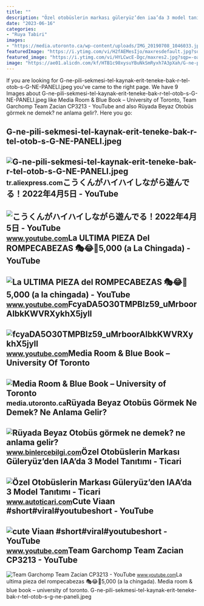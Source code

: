 ```yaml
---
title: ""
description: "Özel otobüslerin markası güleryüz’den iaa’da 3 model tanıtımı"
date: "2023-06-16"
categories:
- "Ruya Tabiri"
images:
- "https://media.utoronto.ca/wp-content/uploads/IMG_20190708_1046033.jpg"
featuredImage: "https://i.ytimg.com/vi/H2fAEMesIjo/maxresdefault.jpg?sqp=-oaymwEmCIAKENAF8quKqQMa8AEB-AH-CYAC0AWKAgwIABABGGUgXyhTMA8=&amp;rs=AOn4CLCJYSghky0o-ilndxvg6fCYAda1ug"
featured_image: "https://i.ytimg.com/vi/HYLCwcE-Dgc/maxres2.jpg?sqp=-oaymwEoCIAKENAF8quKqQMcGADwAQH4AYwCgALgA4oCDAgAEAEYRSBHKGUwDw==&amp;rs=AOn4CLC_ulBvmvqa2cf2uT56Qfk3FCYaDA"
image: "https://ae01.alicdn.com/kf/HTB1c98xysuYBuNkSmRyxh7A3pXah/G-ne-pili-sekmesi-tel-kaynak-erit-teneke-bak-r-tel-otob-s-G-NE-PANELI.jpeg"
---
```


If you are looking for G-ne-pili-sekmesi-tel-kaynak-erit-teneke-bak-r-tel-otob-s-G-NE-PANELI.jpeg you've came to the right page. We have 9 Images about G-ne-pili-sekmesi-tel-kaynak-erit-teneke-bak-r-tel-otob-s-G-NE-PANELI.jpeg like Media Room &amp; Blue Book – University of Toronto, Team Garchomp Team Zacian CP3213 - YouTube and also Rüyada Beyaz Otobüs görmek ne demek? ne anlama gelir?. Here you go:

G-ne-pili-sekmesi-tel-kaynak-erit-teneke-bak-r-tel-otob-s-G-NE-PANELI.jpeg
--------------------------------------------------------------------------

 ![G-ne-pili-sekmesi-tel-kaynak-erit-teneke-bak-r-tel-otob-s-G-NE-PANELI.jpeg](https://ae01.alicdn.com/kf/HTB1c98xysuYBuNkSmRyxh7A3pXah/G-ne-pili-sekmesi-tel-kaynak-erit-teneke-bak-r-tel-otob-s-G-NE-PANELI.jpeg) <small>tr.aliexpress.com</small>こうくんがハイハイしながら遊んでる！2022年4月5日 - YouTube
-------------------------------------

 ![こうくんがハイハイしながら遊んでる！2022年4月5日 - YouTube](https://i.ytimg.com/vi/H2fAEMesIjo/maxresdefault.jpg?sqp=-oaymwEmCIAKENAF8quKqQMa8AEB-AH-CYAC0AWKAgwIABABGGUgXyhTMA8=&rs=AOn4CLCJYSghky0o-ilndxvg6fCYAda1ug) <small>www.youtube.com</small>La ULTIMA PIEZA Del ROMPECABEZAS 🎭😂🧘5,000 (a La Chingada) - YouTube
-------------------------------------------------------------------

 ![La ULTIMA PIEZA del ROMPECABEZAS 🎭😂🧘5,000 (a la chingada) - YouTube](https://i.ytimg.com/vi/KdZ3OosEZ6s/hq2.jpg?sqp=-oaymwEoCOADEOgC8quKqQMcGADwAQH4Ad4EgAK4CIoCDAgAEAEYZSBMKGMwDw==&rs=AOn4CLCfzFvJaPoNerKMbSKycXF-fCyaDA) <small>www.youtube.com</small>FcyaDA5O30TMPBIz59\_uMrboorAIbkKWVRXykhX5jylI
---------------------------------------------

 ![fcyaDA5O30TMPBIz59_uMrboorAIbkKWVRXykhX5jylI](https://yt3.googleusercontent.com/fcyaDA5O30TMPBIz59_uMrboorAIbkKWVRXykhX5jylI_mHsQMtKYRKrSU6WFKQalZc67BxTzAc=s900-c-k-c0x00ffffff-no-rj) <small>www.youtube.com</small>Media Room &amp; Blue Book – University Of Toronto
--------------------------------------------------

 ![Media Room & Blue Book – University of Toronto](https://media.utoronto.ca/wp-content/uploads/IMG_20190708_1046033.jpg) <small>media.utoronto.ca</small>Rüyada Beyaz Otobüs Görmek Ne Demek? Ne Anlama Gelir?
-----------------------------------------------------

 ![Rüyada Beyaz Otobüs görmek ne demek? ne anlama gelir?](https://lh3.googleusercontent.com/-chG-Wz7Xc-U/XY9XxX_AqbI/AAAAAAAAJTM/g8fW2goPfgokwp-dS4HRYNUd7B0F80F_wCLcBGAsYHQ/w1600/r%25C3%25BCyada-otob%25C3%25BCs-s%25C3%25BCrmek.jpg) <small>www.binlercebilgi.com</small>Özel Otobüslerin Markası Güleryüz’den IAA’da 3 Model Tanıtımı - Ticari
----------------------------------------------------------------------

 ![Özel Otobüslerin Markası Güleryüz’den IAA’da 3 Model Tanıtımı - Ticari](https://autoticaricom.teimg.com/autoticari-com/uploads/2022/09/20220921-105859.jpg) <small>www.autoticari.com</small>Cute Viaan #short#viral#youtubeshort - YouTube
----------------------------------------------

 ![cute Viaan #short#viral#youtubeshort - YouTube](https://i.ytimg.com/vi/oPb6FcYADA0/hq2.jpg?sqp=-oaymwEoCOADEOgC8quKqQMcGADwAQH4Ac4FgAKACooCDAgAEAEYZSBdKE4wDw==&rs=AOn4CLCUQw-VGHZGEBpxjRVtchxVuCjbhQ) <small>www.youtube.com</small>Team Garchomp Team Zacian CP3213 - YouTube
------------------------------------------

 ![Team Garchomp Team Zacian CP3213 - YouTube](https://i.ytimg.com/vi/HYLCwcE-Dgc/maxres2.jpg?sqp=-oaymwEoCIAKENAF8quKqQMcGADwAQH4AYwCgALgA4oCDAgAEAEYRSBHKGUwDw==&rs=AOn4CLC_ulBvmvqa2cf2uT56Qfk3FCYaDA) <small>www.youtube.com</small>La ultima pieza del rompecabezas 🎭😂🧘5,000 (a la chingada). Media room &amp; blue book – university of toronto. G-ne-pili-sekmesi-tel-kaynak-erit-teneke-bak-r-tel-otob-s-g-ne-paneli.jpeg

